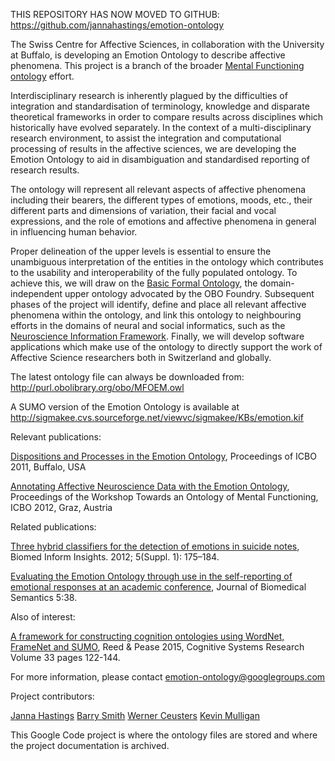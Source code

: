 THIS REPOSITORY HAS NOW MOVED TO GITHUB: https://github.com/jannahastings/emotion-ontology


The Swiss Centre for Affective Sciences, in collaboration with the University at Buffalo, is developing an Emotion Ontology to describe affective phenomena. This project is a branch of the broader [Mental Functioning ontology](http://code.google.com/p/mental-functioning-ontology/) effort.

Interdisciplinary research is inherently plagued by the difficulties of integration and standardisation of terminology, knowledge and disparate theoretical frameworks in order to compare results across disciplines which historically have evolved separately.  In the context of a multi-disciplinary research environment, to assist the integration and computational processing of results in the affective sciences, we are developing the Emotion Ontology to aid in disambiguation and standardised reporting of research results.

The ontology will represent all relevant aspects of affective phenomena including their bearers, the different types of emotions, moods, etc., their different parts and dimensions of variation, their facial and vocal expressions, and the role of emotions and affective phenomena in general in influencing human behavior.

Proper delineation of the upper levels is essential to ensure the unambiguous interpretation of the entities in the ontology which contributes to the usability and interoperability of the fully populated ontology. To achieve this, we will draw on the [Basic Formal Ontology](http://code.google.com/p/bfo), the domain-independent upper ontology advocated by the OBO Foundry.  Subsequent phases of the project will identify, define and place all relevant affective phenomena within the ontology, and link this ontology to neighbouring efforts in the domains of neural and social informatics, such as the [Neuroscience Information Framework](http://neuinfo.org/).  Finally, we will develop software applications which make use of the ontology to directly support the work of Affective Science researchers both in Switzerland and globally.

The latest ontology file can always be downloaded from:
http://purl.obolibrary.org/obo/MFOEM.owl

A SUMO version of the Emotion Ontology is available at http://sigmakee.cvs.sourceforge.net/viewvc/sigmakee/KBs/emotion.kif

Relevant publications:

[Dispositions and Processes in the Emotion Ontology](http://ceur-ws.org/Vol-833/paper10.pdf), Proceedings of ICBO 2011, Buffalo, USA

[Annotating Affective Neuroscience Data with the Emotion Ontology](http://kr-med.org/icbofois2012/proceedings/ICBOFOIS2012Workshops/ICBO2012MFO/SingleFiles/icbo-2012_MFO_Hastings_2.pdf), Proceedings of the Workshop Towards an Ontology of Mental Functioning, ICBO 2012, Graz, Austria


Related publications:

[Three hybrid classifiers for the detection of emotions in suicide notes](http://www.ncbi.nlm.nih.gov/pmc/articles/PMC3409474/), Biomed Inform Insights. 2012; 5(Suppl. 1): 175–184.

[Evaluating the Emotion Ontology through use in the self-reporting of emotional responses at an academic conference](http://www.jbiomedsem.com/content/5/1/38/), Journal of Biomedical Semantics 5:38.


Also of interest:

[A framework for constructing cognition ontologies using WordNet, FrameNet and SUMO](http://www.sciencedirect.com/science/article/pii/S1389041714000242), Reed & Pease 2015, Cognitive Systems Research Volume 33 pages 122-144.


For more information, please contact emotion-ontology@googlegroups.com

Project contributors:

[Janna Hastings](http://www.ebi.ac.uk/~hastings/)
[Barry Smith](http://ontology.buffalo.edu/smith/)
[Werner Ceusters](http://www.referent-tracking.com/RTU/?page=ceusters_vita)
[Kevin Mulligan](http://www.unige.ch/lettres/philo/enseignants/km/)


This Google Code project is where the ontology files are stored and where the project documentation is archived.